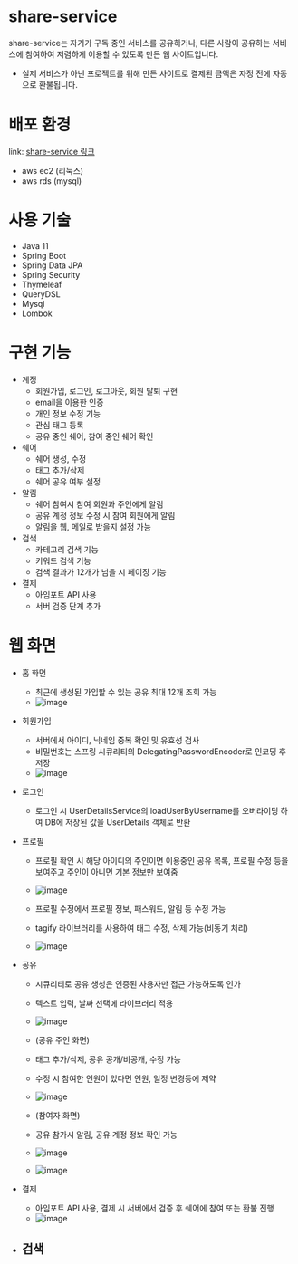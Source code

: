 # share-service

share-service는 자기가 구독 중인 서비스를 공유하거나, 다른 사람이 공유하는 서비스에 참여하여 저렴하게 이용할 수 있도록 만든 웹 사이트입니다.   
- 실제 서비스가 아닌 프로젝트를 위해 만든 사이트로 결제된 금액은 자정 전에 자동으로 환불됩니다.

# 배포 환경
link: [share-service 링크](http://52.78.87.137:8080/)
- aws ec2 (리눅스)
- aws rds (mysql)

# 사용 기술
- Java 11
- Spring Boot
- Spring Data JPA
- Spring Security
- Thymeleaf
- QueryDSL
- Mysql
- Lombok

# 구현 기능
- 계정
   - 회원가입, 로그인, 로그아웃, 회원 탈퇴 구현
   - email을 이용한 인증
   - 개인 정보 수정 기능
   - 관심 태그 등록
   - 공유 중인 쉐어, 참여 중인 쉐어 확인
- 쉐어
   - 쉐어 생성, 수정
   - 태그 추가/삭제
   - 쉐어 공유 여부 설정
- 알림
   - 쉐어 참여시 참여 회원과 주인에게 알림
   - 공유 계정 정보 수정 시 참여 회원에게 알림
   - 알림을 웹, 메일로 받을지 설정 가능
- 검색
   - 카테고리 검색 기능
   - 키워드 검색 기능
   - 검색 결과가 12개가 넘을 시 페이징 기능
- 결제
   - 아임포트 API 사용
   - 서버 검증 단계 추가

# 웹 화면 
- 홈 화면
   - 최근에 생성된 가입할 수 있는 공유 최대 12개 조회 가능
   - ![image](https://user-images.githubusercontent.com/80329358/150930604-8dab48ab-c97d-4a38-a10c-a52994a7a574.png)   
   
- 회원가입
   - 서버에서 아이디, 닉네임 중복 확인 및 유효성 검사 
   - 비밀번호는 스프링 시큐리티의 DelegatingPasswordEncoder로 인코딩 후 저장
   - ![image](https://user-images.githubusercontent.com/80329358/150930961-155770ec-82df-4788-a435-6126449b7b9a.png)  
    
- 로그인
   - 로그인 시 UserDetailsService의 loadUserByUsername를 오버라이딩 하여 DB에 저장된 값을 UserDetails 객체로 반환   
   
- 프로필
   - 프로필 확인 시 해당 아이디의 주인이면 이용중인 공유 목록, 프로필 수정 등을 보여주고 주인이 아니면 기본 정보만 보여줌
   - ![image](https://user-images.githubusercontent.com/80329358/150932781-aac7a9e1-8db7-4813-a492-1afed0dd4914.png)   
   
   - 프로필 수정에서 프로필 정보, 패스워드, 알림 등 수정 가능
   - tagify 라이브러리를 사용하여 태그 수정, 삭제 가능(비동기 처리)
   - ![image](https://user-images.githubusercontent.com/80329358/150933255-6c584dbd-dd59-4380-98c1-28a08c30f9f6.png)   
   
- 공유
   - 시큐리티로 공유 생성은 인증된 사용자만 접근 가능하도록 인가
   - 텍스트 입력, 날짜 선택에 라이브러리 적용
   - ![image](https://user-images.githubusercontent.com/80329358/150933611-a232fe93-ca1d-4f31-a529-38b56194206f.png)   
   
   - (공유 주인 화면)
   - 태그 추가/삭제, 공유 공개/비공개, 수정 가능
   - 수정 시 참여한 인원이 있다면 인원, 일정 변경등에 제약
   - ![image](https://user-images.githubusercontent.com/80329358/150935319-a455af6d-8f16-4624-b0ec-f2d6361c7853.png)   
   
   - (참여자 화면)
   - 공유 참가시 알림, 공유 계정 정보 확인 가능
   - ![image](https://user-images.githubusercontent.com/80329358/150935552-3990d6b1-d2f2-4ec8-ad5e-714905d0c375.png)
   - ![image](https://user-images.githubusercontent.com/80329358/150935591-1878001b-3ed4-4b9a-904d-2c8b3dc07ed4.png)   

- 결제
   - 아임포트 API 사용, 결제 시 서버에서 검증 후 쉐어에 참여 또는 환불 진행
   - ![image](https://user-images.githubusercontent.com/80329358/150936007-1c2f6a78-ad51-4102-b3d1-9ea0a19c7ba6.png)   

- 검색
   - 



